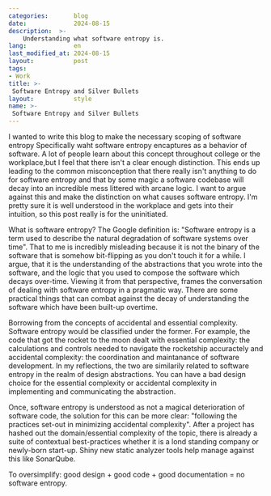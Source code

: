 ```yaml
---
categories:       blog
date:             2024-08-15
description:  >-
    Understanding what software entropy is.
lang:             en
last_modified_at: 2024-08-15
layout:           post
tags:
- Work
title: >-
 Software Entropy and Silver Bullets
layout:           style
name: >-
 Software Entropy and Silver Bullets
---
```


I wanted to write this blog to make the necessary scoping of software entropy
Specifically waht software entropy encaptures as a behavior of software.
A lot of people learn about this concept throughout college or the workplace,but I feel that there isn't a clear enough distinction. This ends up leading to the common misconception that there really isn't anything to do for 
software entropy and that by some magic a software codebase will decay 
into an incredible mess littered with arcane logic. I want to argue against
this and make the distinction on what causes software entropy. I'm pretty sure it is well understood in the workplace and gets into their intuition, so this post really is for the uninitiated.

What is software entropy? The Google definition is: "Software entropy is a term used to describe the natural degradation of software systems over time". That to me is incredibly misleading because it is not the binary of the software that is somehow bit-flipping as you don't touch it for a while. I argue, that it is the understanding of the abstractions that you wrote into the software, and the logic that you used to compose the software which decays over-time. Viewing it from that perspective, frames the conversation of dealing with software entropy in a pragmatic way. There are some practical things that can combat against the decay of understanding the software which have been built-up overtime.

Borrowing from the concepts of accidental and essential complexity. Software entropy would be classified under the former. For example, the code that got the rocket to the moon dealt with essential complexity: the calculations and controls needed to navigate the rocketship accuractely and accidental complexity: the coordination and maintanance of software development. In my reflections, the two are similarily related to software entropy in the realm of design abstractions. You can have a bad design choice for the essential complexity or accidental complexity in implementing and communicating the abstraction.

Once, software entropy is understood as not a magical deterioration of software code, the solution for this can be more clear: "following the practices set-out in minimizing accidental complexity". After a project has hashed out the domain/essential complexity of the topic, there is already a suite of contextual best-practices whether it is a lond standing company or newly-born start-up. Shiny new static analyzer tools help manage against this like SonarQube.

To oversimplify: good design + good code + good documentation = no software entropy.


